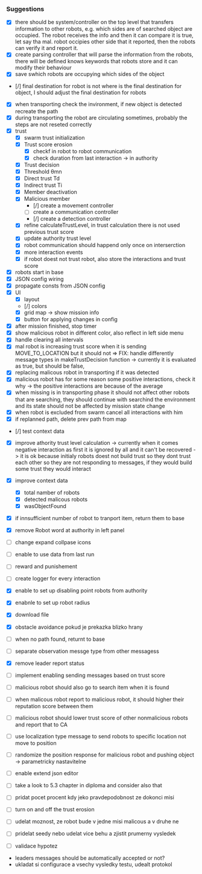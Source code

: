 ### Suggestions

- [x] there should be system/controller on the top level that transfers information to other robots, e.g. which sides are of searched object are occupied. The robot receives the info and then it can compare it is true, let say tha mal. robot occipies other side that it reported, then the robots can verify it and report it.
- [x] create parsing controller that will parse the information from the robots, there will be defined knows keywords that robots store and it can modify their behaviour
- [x] save swhich robots are occupying which sides of the object
- [/] final destination for robot is not where is the final destination for object, I should adjust the final destination for robots
- [x] when transporting check the invironment, if new object is detected recreate the path
- [x] during transporting the robot are circulating sometimes, probably the steps are not reseted correctly
- [x] trust
  - [x] swarm trust initialization
  - [x] Trust score erosion
    - [x] checkf in robot to robot communication
    - [x] check duration from last interaction -> in authority
  - [x] Trust decision
  - [x] Threshold θmn
  - [x] Direct trust Td
  - [x] Indirect trust Ti
  - [x] Member deactivation
  - [x] Malicious member
    - [/] create a movement controller
    - [ ] create a communication controller
    - [/] create a detection controller
  - [x] refine calculateTrustLevel, in trust calculation there is not used previous trust score
  - [x] update authority trust level
  - [x] robot communication should happend only once on interserction
  - [x] more interaction events
  - [x] if robot doest not trust robot, also store the interactions and trust score
- [x] robots start in base
- [x] JSON config wiring
- [x] propagate consts from JSON config
- [x] UI
  - [x] layout
  - [/] colors
  - [x] grid map -> show mission info
  - [x] button for applying changes in config
- [x] after mission finished, stop timer
- [x] show malicious robot in different color, also reflect in left side menu
- [x] handle clearing all intervals
- [x] mal robot is increasing trust score when it is sending MOVE_TO_LOCATION but it should not => FIX: handle differently message types in makeTrustDecision function -> currently it is evaluated as true, but should be false,
- [x] replacing malicous robot in transporting if it was detected
- [x] malicious robot has for some reason some positive interactions, check it why -> the positive interactions are because of the average
- [x] when missing is in transporting phase it should not affect other robots that are searching, they should continue with searchind the environment and its state should not be affected by mission state change
- [x] when robot is excluded from swarm cancel all interactions with him
- [x] if replanned path, delete prev path from map
- [/] test context data
- [x] improve athority trust level calculation -> currently when it comes negative interaction as first it is ignored by all and it can't be recovered -> it is ok because initialy robots doest not build trust so they dont trust each other so they are not responding to messages, if they would build some trust they would interact
- [x] improve context data
  - [x] total namber of robots
  - [x] detected malicous robots
  - [x] wasObjectFound
- [x] if innsufficient number of robot to tranport item, return them to base
- [x] remove Robot word at authority in left panel
- [ ] change expand collpase icons
- [ ] enable to use data from last run
- [ ] reward and punishement
- [ ] create logger for every interaction
- [x] enable to set up disabling point robots from authority
- [x] enabnle to set up robot radius
- [x] download file
- [x] obstacle avoidance pokud je prekazka blizko hrany
- [ ] when no path found, returnt to base
- [ ] separate observation messge type from other messagess
- [x] remove leader report status
- [ ] implement enabling sending messages based on trust score
- [ ] malicious robot should also go to search item when it is found
- [ ] when malicous robot report to malicious robot, it should higher their reputation score between them
- [ ] malicious robot should lower trust score of other nonmalicious robots and report that to CA
- [ ] use localization type message to send robots to specific location not move to position
- [ ] randomize the position response for malicious robot and pushing object -> parametricky nastavitelne
- [ ] enable extend json editor
- [ ] take a look to 5.3 chapter in diploma and consider also that
- [ ] pridat pocet procent kdy jeko pravdepodobnost ze dokonci misi
- [ ] turn on and off the trust erosion
- [ ] udelat moznost, ze robot bude v jedne misi malicous a v druhe ne
- [ ] pridelat seedy nebo udelat vice behu a zjistit prumerny vysledek

- [ ] validace hypotez

- leaders messages should be automatically accepted or not?
- ukladat si configurace a vsechy vysledky testu, udealt protokol
